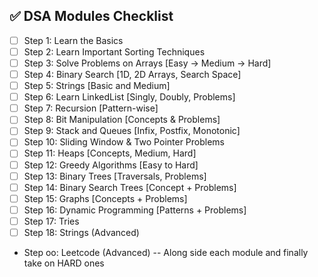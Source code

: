 ## ✅ DSA Modules Checklist

- [ ] Step 1: Learn the Basics
- [ ] Step 2: Learn Important Sorting Techniques
- [ ] Step 3: Solve Problems on Arrays [Easy → Medium → Hard]
- [ ] Step 4: Binary Search [1D, 2D Arrays, Search Space]
- [ ] Step 5: Strings [Basic and Medium]
- [ ] Step 6: Learn LinkedList [Singly, Doubly, Problems]
- [ ] Step 7: Recursion [Pattern-wise]
- [ ] Step 8: Bit Manipulation [Concepts & Problems]
- [ ] Step 9: Stack and Queues [Infix, Postfix, Monotonic]
- [ ] Step 10: Sliding Window & Two Pointer Problems
- [ ] Step 11: Heaps [Concepts, Medium, Hard]
- [ ] Step 12: Greedy Algorithms [Easy to Hard]
- [ ] Step 13: Binary Trees [Traversals, Problems]
- [ ] Step 14: Binary Search Trees [Concept + Problems]
- [ ] Step 15: Graphs [Concepts + Problems]
- [ ] Step 16: Dynamic Programming [Patterns + Problems]
- [ ] Step 17: Tries
- [ ] Step 18: Strings (Advanced)

-  Step oo: Leetcode (Advanced) -- Along side each module and finally take on HARD ones
